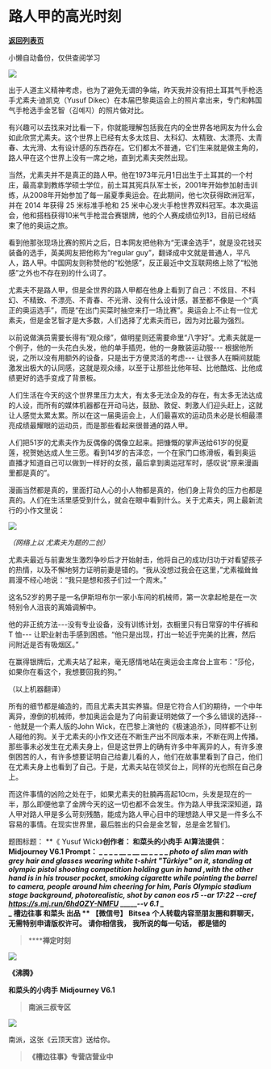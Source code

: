 # 路人甲的高光时刻

[**返回列表页**](/gzh/槽边往事)

小懒自动备份，仅供查阅学习

![](https://mmbiz.qpic.cn/mmbiz_jpg/Ia6gU9JNtkotqmYiaWMBMXdrHWRNTTAukgGaA1HJb9ycsgZFudpmiclAmicUF6nXPUdMvyfzjljpibEicbDiayPJHUdg/640?wx_fmt=jpeg&from;=appmsg)

出于人道主义精神考虑，也为了避免无谓的争端，昨天我并没有把土耳其气手枪选手尤素夫·迪凯克（Yusuf
Dikec）在本届巴黎奥运会上的照片拿出来，专门和韩国气手枪选手金艺智（김예지）的照片做对比。

有兴趣可以去找来对比看一下，你就能理解包括我在内的全世界各地网友为什么会如此欣赏尤素夫。这个世界上已经有太多太炫目、太科幻、太精致、太漂亮、太青春、太光滑、太有设计感的东西存在。它们都太不普通，它们生来就是做主角的，路人甲在这个世界上没有一席之地，直到尤素夫突然出现。

当然，尤素夫并不是真正的路人甲。他在1973年元月1日出生于土耳其的一个村庄，最高拿到教练学硕士学位，前土耳其宪兵队军士长，2001年开始参加射击训练，从2008年开始参加了每一届夏季奥运会。在此期间，他七次获得欧洲冠军，并在
2014 年获得 25 米标准手枪和 25
米中心发火手枪世界双料冠军。本次奥运会，他和搭档获得10米气手枪混合赛银牌，他的个人赛成绩位列13，目前已经结束了他的奥运之旅。

看到他那张现场比赛的照片之后，日本网友把他称为“无课金选手”，就是没花钱买装备的选手，英美网友把他称为“regular
guy”，翻译成中文就是普通人，平凡人，路人甲。中国网友则称赞他的“松弛感”，反正最近中文互联网络上除了“松弛感”之外也不存在别的什么词了。  

尤素夫不是路人甲，但是全世界的路人甲都在他身上看到了自己：不炫目、不科幻、不精致、不漂亮、不青春、不光滑、没有什么设计感，甚至都不像是一个“真正的奥运选手”，而是“在出门买菜时抽空来打一场比赛”。奥运会上不止有一位尤素夫，但是金艺智才是大多数，人们选择了尤素夫而已，因为对比最为强烈。  

以前说做演员需要长得有“观众缘”，做明星则还需要命里“八字好”。尤素夫就是一个例子，他的一头花白头发，他的单手插兜，他的一身散装运动服---
根据他所说，之所以没有用额外的设备，只是出于方便灵活的考虑---
让很多人在瞬间就能激发出极大的认同感，这就是观众缘，以至于让那些比他年轻、比他酷炫、比他成绩更好的选手变成了背景板。

人们生活在今天的这个世界里压力太大，有太多无法企及的存在，有太多无法达成的人设，而所有的媒体机器都在开动马达，鼓励、敦促、刺激人们迎头赶上，这就让人感觉太累太累。所以在这一届奥运会上，人们最喜欢的运动员未必是长相最漂亮成绩最耀眼的运动员，而是那些看起来很普通的路人甲。

人们把51岁的尤素夫作为反偶像的偶像立起来。把慷慨的掌声送给61岁的倪夏莲，祝贺她达成人生三愿。看到14岁的吉泽恋，一个在家门口练滑板，看到奥运直播才知道自己可以做到一样好的女孩，最后拿到奥运冠军时，感叹说“原来漫画里都是真的”。

漫画当然都是真的，里面打动人心的小人物都是真的，他们身上背负的压力也都是真的。人们在生活里感受到什么，就会在眼中看到什么。关于尤素夫，网上最新流行的小作文里说：

![](https://mmbiz.qpic.cn/mmbiz_jpg/Ia6gU9JNtkotqmYiaWMBMXdrHWRNTTAukAwJacdjlvj8ic9pLISfOYnGnLia1YqFicPkvZ1MezZOqUNOHxZ7pV0gZw/640?wx_fmt=jpeg&from;=appmsg)

 _（网络上以 尤素夫为题的二创）_

尤素夫最近与前妻发生激烈争吵后才开始射击，他将自己的成功归功于对看望孩子的热情，以及不懈地努力证明前妻是错的。“我从没想过我会在这里，”尤素福耸耸肩漫不经心地说：“我只是想和孩子们过一个周末。”

这名52岁的男子是一名伊斯坦布尔一家小车间的机械师，第一次拿起枪是在一次特别令人沮丧的离婚调解中。

他的非正统方法---没有专业设备，没有训练计划，衣橱里只有日常穿的牛仔裤和 T 恤---
让职业射击手感到困惑。“他只是出现，打出一轮近乎完美的比赛，然后问附近是否有吸烟区。”

在赢得银牌后，尤素夫站了起来，毫无感情地站在奥运会主席台上宣布：“莎伦，如果你在看这个，我想要回我的狗。”

（以上机器翻译）

所有的细节都是编造的，而且尤素夫其实养猫。但是它符合人们的期待，一个中年离异，潦倒的机械师，参加奥运会是为了向前妻证明她做了一个多么错误的选择---
他就是一个素人版的John
Wick，在巴黎上演他的《极速追杀》，同样都不让别人碰他的狗。关于尤素夫的小作文还在不断生产出不同版本来，不断在网上传播。那些事未必发生在尤素夫身上，但是这世界上的确有许多中年离异的人，有许多潦倒困苦的人，有许多想要证明自己给妻儿看的人，他们在故事里看到了自己，他们在尤素夫身上也看到了自己。于是，尤素夫站在领奖台上，同样的光也照在自己身上。

而这件事情的凶险之处在于，如果尤素夫的肚腩再高起10cm，头发是现在的一半，那么即便他拿了金牌今天的这一切也都不会发生。作为路人甲我深深知道，路人甲对路人甲是多么苛刻残酷，能成为路人甲心目中的理想路人甲又是一件多么不容易的事情。在现实世界里，最后胜出的只会是金艺智，总是金艺智们。

  

题图标题： **《 Yusuf Wick》**创作者： **和菜头的小肉手** AI算法提供： **Midjourney V6.1** Prompt： _
_ _ _ __ _ __ __ _ _ _ _ _photo of slim man with grey hair and glasses wearing
white t-shirt "Türkiye" on it, standing at olympic pistol shooting competition
holding gun in hand ,with the other hand is in his trouser pocket, smoking
cigarette while pointing the barrel to camera, people around him cheering for
him, Paris Olympic stadium stage background, photorealistic, shot by canon eos
r5 --ar 17:22 --cref https://s.mj.run/6hdOZY-NMFU_ _______-_-v 6.1_ _  
_ **槽边往事** **和菜头 出品** ** **【微信号】** **Bitsea**** **个人转载内容至朋友圈和群聊天，无需特别申请版权许可。**
**请你相信我，** **我所说的每一句话，** **都是错的**

>  ******禅定时刻**

![](https://mmbiz.qpic.cn/mmbiz_jpg/Ia6gU9JNtkpibhhV7yy8RbMmza6NRRuddZyPfmK59uQjowe0dUWbnKHDVyC2Zgmv2qCdAicnyo8yeLZJGMiaae2xA/640?wx_fmt=jpeg&from;=appmsg)

 **《沸腾》**

 **和菜头的小肉手** **Midjourney V6.1**  

>  **南派三叔专区**

![](https://mmbiz.qpic.cn/mmbiz_jpg/Ia6gU9JNtkotqmYiaWMBMXdrHWRNTTAukK5CWL272sF6ia7HgUiccwicibIjMsiafajrgqb1wYoBseMTMdOMxY3Hkqkg/640?wx_fmt=jpeg&from;=appmsg)

南派，这张《云顶天宫》送给你。

>  **《槽边往事》专营店营业中**

  

